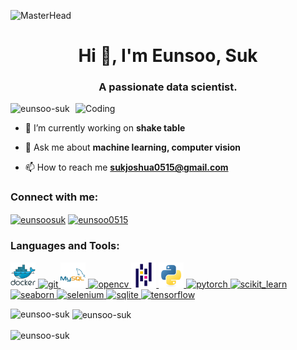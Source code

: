 ![MasterHead](https://media1.giphy.com/media/v1.Y2lkPTZjMDliOTUyZHN0NG5uMTZjc3dyaTdjcXE1emg5cHZraTY5YzdqcDJyOXM5bG5xbSZlcD12MV9naWZzX3NlYXJjaCZjdD1n/2Fd273yuGENIeut4I7/200w.gif)

<h1 align="center">Hi 👋, I'm Eunsoo, Suk</h1>
<h3 align="center">A passionate data scientist.</h3>
<img align="right" alt="Coding" width="400" src= "https://imarticus.org/blog/wp-content/uploads/2020/04/deep.gif"> 

<p align="left"> <img src="https://komarev.com/ghpvc/?username=eunsoo-suk&label=Profile%20views&color=0e75b6&style=flat" alt="eunsoo-suk" /> </p>

- 🔭 I’m currently working on **shake table**

- 💬 Ask me about **machine learning, computer vision**

- 📫 How to reach me **sukjoshua0515@gmail.com**

<h3 align="left">Connect with me:</h3>
<p align="left">
<a href="https://linkedin.com/in/eunsoosuk" target="blank"><img align="center" src="https://raw.githubusercontent.com/rahuldkjain/github-profile-readme-generator/master/src/images/icons/Social/linked-in-alt.svg" alt="eunsoosuk" height="30" width="40" /></a>
<a href="https://www.leetcode.com/eunsoo0515" target="blank"><img align="center" src="https://raw.githubusercontent.com/rahuldkjain/github-profile-readme-generator/master/src/images/icons/Social/leet-code.svg" alt="eunsoo0515" height="30" width="40" /></a>
</p>

<h3 align="left">Languages and Tools:</h3>
<p align="left"> <a href="https://www.docker.com/" target="_blank" rel="noreferrer"> <img src="https://raw.githubusercontent.com/devicons/devicon/master/icons/docker/docker-original-wordmark.svg" alt="docker" width="40" height="40"/> </a> <a href="https://git-scm.com/" target="_blank" rel="noreferrer"> <img src="https://www.vectorlogo.zone/logos/git-scm/git-scm-icon.svg" alt="git" width="40" height="40"/> </a> <a href="https://www.mysql.com/" target="_blank" rel="noreferrer"> <img src="https://raw.githubusercontent.com/devicons/devicon/master/icons/mysql/mysql-original-wordmark.svg" alt="mysql" width="40" height="40"/> </a> <a href="https://opencv.org/" target="_blank" rel="noreferrer"> <img src="https://www.vectorlogo.zone/logos/opencv/opencv-icon.svg" alt="opencv" width="40" height="40"/> </a> <a href="https://pandas.pydata.org/" target="_blank" rel="noreferrer"> <img src="https://raw.githubusercontent.com/devicons/devicon/2ae2a900d2f041da66e950e4d48052658d850630/icons/pandas/pandas-original.svg" alt="pandas" width="40" height="40"/> </a> <a href="https://www.python.org" target="_blank" rel="noreferrer"> <img src="https://raw.githubusercontent.com/devicons/devicon/master/icons/python/python-original.svg" alt="python" width="40" height="40"/> </a> <a href="https://pytorch.org/" target="_blank" rel="noreferrer"> <img src="https://www.vectorlogo.zone/logos/pytorch/pytorch-icon.svg" alt="pytorch" width="40" height="40"/> </a> <a href="https://scikit-learn.org/" target="_blank" rel="noreferrer"> <img src="https://upload.wikimedia.org/wikipedia/commons/0/05/Scikit_learn_logo_small.svg" alt="scikit_learn" width="40" height="40"/> </a> <a href="https://seaborn.pydata.org/" target="_blank" rel="noreferrer"> <img src="https://seaborn.pydata.org/_images/logo-mark-lightbg.svg" alt="seaborn" width="40" height="40"/> </a> <a href="https://www.selenium.dev" target="_blank" rel="noreferrer"> <img src="https://raw.githubusercontent.com/detain/svg-logos/780f25886640cef088af994181646db2f6b1a3f8/svg/selenium-logo.svg" alt="selenium" width="40" height="40"/> </a> <a href="https://www.sqlite.org/" target="_blank" rel="noreferrer"> <img src="https://www.vectorlogo.zone/logos/sqlite/sqlite-icon.svg" alt="sqlite" width="40" height="40"/> </a> <a href="https://www.tensorflow.org" target="_blank" rel="noreferrer"> <img src="https://www.vectorlogo.zone/logos/tensorflow/tensorflow-icon.svg" alt="tensorflow" width="40" height="40"/> </a> </p>

<p><img align="left" src="https://github-readme-stats.vercel.app/api/top-langs?username=eunsoo-suk&show_icons=true&locale=en&layout=compact" alt="eunsoo-suk" /></p>

<p>&nbsp;<img align="center" src="https://github-readme-stats.vercel.app/api?username=eunsoo-suk&show_icons=true&locale=en" alt="eunsoo-suk" /></p>

<p><img align="center" src="https://github-readme-streak-stats.herokuapp.com/?user=eunsoo-suk&" alt="eunsoo-suk" /></p>
